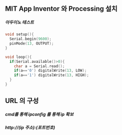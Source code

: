 ## MIT App Inventor 와 Processing 설치

##### 아두이노 테스트
```c
void setup(){
  Serial.begin(9600);
  pinMode(13, OUTPUT);
}

void loop(){
  if(Serial.available()>0){
    char a = Serial.read();
    if(a=='0') digitalWrite(13, LOW);
    if(a=='1') digitalWrite(13, HIGH);
  }
}
```
## URL 의 구성
##### cmd를 통해 ipconfig 를 통해 ip 확보
##### http://(ip 주소):(포트번호)
